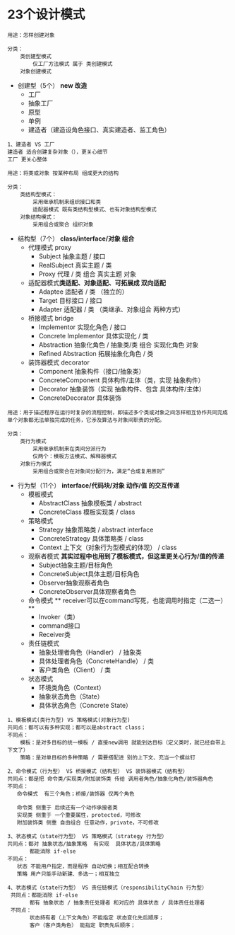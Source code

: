 # 23个设计模式
```
用途：怎样创建对象

分类：
    类创建型模式
        仅工厂方法模式 属于 类创建模式
    对象创建模式
```     
* 创建型（5个） **new 改造**
    * 工厂
    * 抽象工厂
    * 原型
    * 单例
    * 建造者（建造设角色接口、真实建造者、监工角色）
```
1、建造者 VS 工厂
建造者 适合创建复杂对象（），更关心细节
工厂 更关心整体
```

```
用途：将类或对象 按某种布局 组成更大的结构

分类：
    类结构型模式：
        采用继承机制来组织接口和类
        适配器模式 既有类结构型模式、也有对象结构型模式
    对象结构模式：
        采用组合或聚合 组织对象
```
* 结构型（7个） **class/interface/对象 组合**
    * 代理模式 proxy
        * Subject 抽象主题 / 接口
        * RealSubject 真实主题 / 类
        * Proxy 代理 / 类  组合 真实主题 对象
    * 适配器模式**类适配、对象适配、可拓展成 双向适配**
        * Adaptee 适配者 / 类 （独立的）
        * Target 目标接口  / 接口
        * Adapter 适配器 / 类 （类继承、对象组合 两种方式）
    * 桥接模式 bridge
        * Implementor 实现化角色 / 接口
        * Concrete Implementor 具体实现化 / 类
        * Abstraction 抽象化角色 / 抽象类/类 组合 实现化角色 对象
        * Refined Abstraction 拓展抽象化角色 / 类
    * 装饰器模式 decorator
        * Component 抽象构件（接口/抽象类）
        * ConcreteComponent 具体构件/主体（类，实现 抽象构件）
        * Decorator 抽象装饰（实现 抽象构件、包含 具体构件/主体）
        * ConcreteDecorator 具体装饰

```
用途：用于描述程序在运行时复杂的流程控制，即描述多个类或对象之间怎样相互协作共同完成单个对象都无法单独完成的任务，它涉及算法与对象间职责的分配。

分类：
    类行为模式
        采用继承机制来在类间分派行为
        仅两个：模板方法模式、解释器模式
    对象行为模式
        采用组合或聚合在对象间分配行为，满足“合成复用原则”
```
* 行为型（11个） **interface/代码块/对象 动作/值 的交互传递**
    * 模板模式
        * AbstractClass 抽象模板类 / abstract
        * ConcreteClass 模板实现类 / class
    * 策略模式
        * Strategy 抽象策略类 / abstract interface
        * ConcreteStrategy 具体策略类 / class
        * Context 上下文（对象行为型模式的体现） / class
    * 观察者模式 **其实过程中也用到了模板模式，但这里更关心行为/值的传递**
        * Subject抽象主题/目标角色
        * ConcreteSubject具体主题/目标角色
        * Observer抽象观察者角色
        * ConcreteObserver具体观察者角色
    * 命令模式 ** receiver可以在command写死，也能调用时指定（二选一） **
        * Invoker（类）
        * command接口
        * Receiver类
    * 责任链模式 
        * 抽象处理者角色（Handler） / 抽象类
        * 具体处理者角色（ConcreteHandle） / 类
        * 客户类角色（Client） / 类
    * 状态模式
        * 环境类角色（Context）
        * 抽象状态角色（State）
        * 具体状态角色（Concrete State）
 ```
 1、模板模式(类行为型) VS 策略模式(对象行为型)
 共同点：都可以有多种实现；都可以是abstract class；
 不同点：
     模板：是对多目标的统一模板 / 直接new调用 就能到达目标（定义类时，就已经自带上下文了）
     策略：是对单目标的多种策略 / 需要搭配进 别的上下文、充当一个螺丝钉
 
 2、命令模式（行为型） VS 桥接模式（结构型） VS 装饰器模式（结构型）
 共同点：都是把 命令类/实现类/附加装饰类 传给 调用者角色/抽象化角色/装饰器角色
 不同点：
    命令模式  有三个角色；桥接/装饰器 仅两个角色
    
    命令类 侧重于 后续还有一个动作承接者类
    实现类 侧重于 一个重要属性，protected，可修改
    附加装饰类 侧重 自由组合 任意动作，private，不可修改
 
 3、状态模式（state行为型） VS 策略模式（strategy 行为型）
 共同点：都对 抽象状态/抽象策略  有实现  具体状态/具体策略
        都能消除 if-else 
 不同点：
    状态 不能用户指定，而是程序 自动切换；相互配合转换
    策略 用户只能手动新建、多选一；相互独立
 
 4、状态模式（state行为型） VS 责任链模式（responsibilityChain 行为型）
  共同点：都能消除 if-else
        都有 抽象状态 / 抽象责任处理者 和对应的 具体状态 / 具体责任处理者
  不同点：
        状态持有者（上下文角色）不能指定 状态变化先后顺序；
        客户（客户类角色） 能指定 职责先后顺序；
 ```